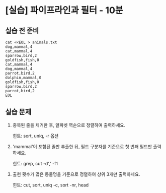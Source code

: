 
# [실습] 파이프라인과 필터 - 10분

## 실습 전 준비

```
cat <<EOL > animals.txt
dog,mammal,4
cat,mammal,4
sparrow,bird,2
goldfish,fish,0
cat,mammal,4
dog,mammal,4
parrot,bird,2
dolphin,mammal,0
goldfish,fish,0
sparrow,bird,2
parrot,bird,2
EOL
```

## 실습 문제

1. 중복된 줄을 제거한 후, 알파벳 역순으로 정렬하여 출력하세요.

    힌트: sort, uniq, -r 옵션

2. 'mammal'이 포함된 줄만 추출한 뒤, 필드 구분자를 기준으로 첫 번째 필드만 출력하세요.

    힌트: grep, cut -d',' -f1

3. 출현 횟수가 많은 동물명을 기준으로 정렬하여 상위 3개만 출력하세요.

    힌트: cut, sort, uniq -c, sort -nr, head

